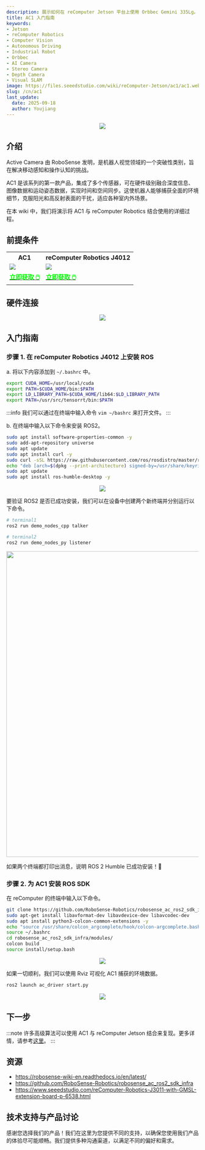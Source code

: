 ```yaml
---
description: 展示如何在 reComputer Jetson 平台上使用 Orbbec Gemini 335Lg。
title: AC1 入门指南
keywords:
- Jetson
- reComputer Robotics
- Computer Vision
- Autonomous Driving
- Industrial Robot
- Orbbec
- AI Camera
- Stereo Camera
- Depth Camera
- Visual SLAM
image: https://files.seeedstudio.com/wiki/reComputer-Jetson/ac1/ac1.webp 
slug: /cn/ac1
last_update:
  date: 2025-09-18
  author: Youjiang
---
```


<div align="center">
    <img width={900}
    src="https://files.seeedstudio.com/wiki/reComputer-Jetson/ac1/ac1_1.png" />
</div>

## 介绍

<div style={{ textAlign: "justify" }}>
Active Camera 由 RoboSense 发明，是机器人视觉领域的一个突破性类别，旨在解决移动感知和操作认知的挑战。

AC1 是该系列的第一款产品，集成了多个传感器，可在硬件级别融合深度信息、图像数据和运动姿态数据，实现时间和空间同步。这使机器人能够捕获全面的环境细节，克服阳光和高反射表面的干扰，适应各种室内外场景。

在本 wiki 中，我们将演示将 AC1 与 reComputer Robotics 结合使用的详细过程。
</div>

## 前提条件

<div class="table-center">
  <table align="center">
    <tr>
        <th>AC1</th>
        <th>reComputer Robotics J4012</th>
    </tr>
    <tr>
        <td>
            <div style={{textAlign:'center'}}>
                <img src="https://files.seeedstudio.com/wiki/reComputer-Jetson/ac1/ac1_1.png" style={{width:250, height:'auto'}}/>
            </div>
        </td>
        <td>
            <div style={{textAlign:'center'}}>
                <img src="https://media-cdn.seeedstudio.com/media/catalog/product/cache/bb49d3ec4ee05b6f018e93f896b8a25d/1/-/1-100001302_recomputer_robotics_j3011_with_gmsl_extension_1.jpg" style={{width:250, height:'auto'}}/>
            </div>
        </td>
    </tr>
    <tr>
        <td>
            <div class="get_one_now_container" style={{textAlign: 'center'}}>
                <a class="get_one_now_item" href="https://www.robosense.ai/en/IncrementalComponents/AC1" target="_blank">
                    <strong><span><font color={'FFFFFF'} size={"4"}> 立即获取 🖱️</font></span></strong>
                </a>
            </div>
        </td>
        <td>
            <div class="get_one_now_container" style={{textAlign: 'center'}}>
                <a class="get_one_now_item" href="https://www.seeedstudio.com/reComputer-Robotics-J3011-with-GMSL-extension-board-p-6538.html" target="_blank">
                    <strong><span><font color={'FFFFFF'} size={"4"}> 立即获取 🖱️</font></span></strong>
                </a>
            </div>
        </td>
    </tr>
  </table>
</div>

## 硬件连接

<div align="center">
    <img width={800}
    src="https://files.seeedstudio.com/wiki/reComputer-Jetson/ac1/hardware.png" />
</div>


## 入门指南

### 步骤 1. 在 reComputer Robotics J4012 上安装 ROS

a. 将以下内容添加到 `~/.bashrc` 中。
```bash
export CUDA_HOME=/usr/local/cuda
export PATH=$CUDA_HOME/bin:$PATH
export LD_LIBRARY_PATH=$CUDA_HOME/lib64:$LD_LIBRARY_PATH
export PATH=/usr/src/tensorrt/bin:$PATH
```
:::info
我们可以通过在终端中输入命令 `vim ~/bashrc` 来打开文件。
:::

b. 在终端中输入以下命令来安装 ROS2。

```bash
sudo apt install software-properties-common -y
sudo add-apt-repository universe
sudo apt update
sudo apt install curl -y
sudo curl -sSL https://raw.githubusercontent.com/ros/rosdistro/master/ros.key -o /usr/share/keyrings/ros-archive-keyring.gpg
echo "deb [arch=$(dpkg --print-architecture) signed-by=/usr/share/keyrings/ros-archive-keyring.gpg] http://packages.ros.org/ros2/ubuntu $(. /etc/os-release && echo $UBUNTU_CODENAME) main" | sudo tee /etc/apt/sources.list.d/ros2.list > /dev/null
sudo apt update
sudo apt install ros-humble-desktop -y
```

<div align="center">
    <img width={800}
    src="https://files.seeedstudio.com/wiki/reComputer-Jetson/ros/ros_install.png" />
</div>

要验证 ROS2 是否已成功安装，我们可以在设备中创建两个新终端并分别运行以下命令。

```bash
# terminal1
ros2 run demo_nodes_cpp talker

# terminal2
ros2 run demo_nodes_py listener
```

<div align="center">
  <img width="800" src="https://files.seeedstudio.com/wiki/reComputer-Jetson/ros/ros_test.png"/>
</div>

如果两个终端都打印出消息，说明 ROS 2 Humble 已成功安装！🎉

### 步骤 2. 为 AC1 安装 ROS SDK

在 reComputer 的终端中输入以下命令。
```bash
git clone https://github.com/RoboSense-Robotics/robosense_ac_ros2_sdk_infra.git
sudo apt-get install libavformat-dev libavdevice-dev libavcodec-dev
sudo apt install python3-colcon-common-extensions -y
echo "source /usr/share/colcon_argcomplete/hook/colcon-argcomplete.bash" >> ~/.bashrc
source ~/.bashrc
cd robosense_ac_ros2_sdk_infra/modules/
colcon build
source install/setup.bash
```
<div align="center">
    <img width={800}
    src="https://files.seeedstudio.com/wiki/reComputer-Jetson/ac1/install_ac1_sdk.png" />
</div>

如果一切顺利，我们可以使用 Rviz 可视化 AC1 捕获的环境数据。

```bash
ros2 launch ac_driver start.py
```

<div align="center">
    <img width={800}
    src="https://files.seeedstudio.com/wiki/reComputer-Jetson/ac1/demo.png" />
</div>

## 下一步

:::note
许多高级算法可以使用 AC1 与 reComputer Jetson 结合来复现。更多详情，请参考[这里](https://robosense-wiki-en.readthedocs.io/en/latest/ac_studio/algorithms.html)。
:::

## 资源

- https://robosense-wiki-en.readthedocs.io/en/latest/
- https://github.com/RoboSense-Robotics/robosense_ac_ros2_sdk_infra
- https://www.seeedstudio.com/reComputer-Robotics-J3011-with-GMSL-extension-board-p-6538.html

## 技术支持与产品讨论

感谢您选择我们的产品！我们在这里为您提供不同的支持，以确保您使用我们产品的体验尽可能顺畅。我们提供多种沟通渠道，以满足不同的偏好和需求。

<div class="button_tech_support_container">
<a href="https://forum.seeedstudio.com/" class="button_forum"></a>
<a href="https://www.seeedstudio.com/contacts" class="button_email"></a>
</div>

<div class="button_tech_support_container">
<a href="https://discord.gg/eWkprNDMU7" class="button_discord"></a>
<a href="https://github.com/Seeed-Studio/wiki-documents/discussions/69" class="button_discussion"></a>
</div>
